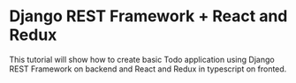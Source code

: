 # Django REST Framework + React and Redux

This tutorial will show how to create basic Todo application using Django REST Framework on backend and React and Redux in typescript on fronted.
